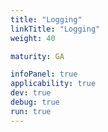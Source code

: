 ```yaml
---
title: "Logging"
linkTitle: "Logging"
weight: 40

maturity: GA

infoPanel: true
applicability: true
dev: true
debug: true
run: true
---
```

